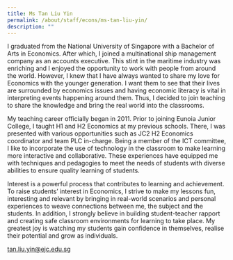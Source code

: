 ```yaml
---
title: Ms Tan Liu Yin
permalink: /about/staff/econs/ms-tan-liu-yin/
description: ""
---
```


I graduated from the National University of Singapore with a Bachelor of Arts in Economics. After which, I joined a multinational ship management company as an accounts executive. This stint in the maritime industry was enriching and I enjoyed the opportunity to work with people from around the world. However, I knew that I have always wanted to share my love for Economics with the younger generation. I want them to see that their lives are surrounded by economics issues and having economic literacy is vital in interpreting events happening around them. Thus, I decided to join teaching to share the knowledge and bring the real world into the classrooms.

My teaching career officially began in 2011. Prior to joining Eunoia Junior College, I taught H1 and H2 Economics at my previous schools. There, I was presented with various opportunities such as JC2 H2 Economics coordinator and team PLC in-charge. Being a member of the ICT committee, I like to incorporate the use of technology in the classroom to make learning more interactive and collaborative. These experiences have equipped me with techniques and pedagogies to meet the needs of students with diverse abilities to ensure quality learning of students.

Interest is a powerful process that contributes to learning and achievement. To raise students’ interest in Economics, I strive to make my lessons fun, interesting and relevant by bringing in real-world scenarios and personal experiences to weave connections between me, the subject and the students. In addition, I strongly believe in building student-teacher rapport and creating safe classroom environments for learning to take place. My greatest joy is watching my students gain confidence in themselves, realise their potential and grow as individuals.

[tan.liu.yin@ejc.edu.sg](mailto:tan.liu.yin@ejc.edu.sg)